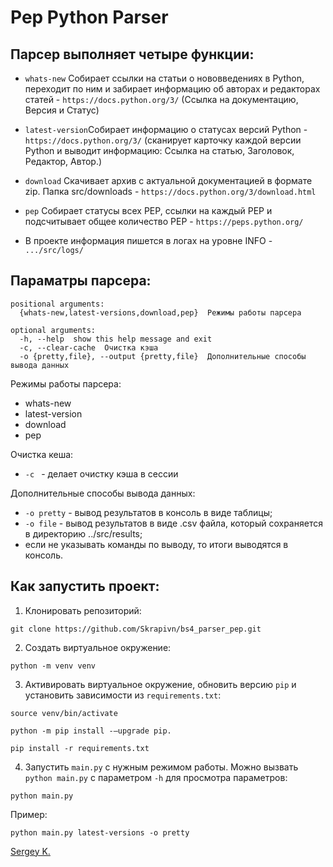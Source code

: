 # Pep Python Parser

## Парсер выполняет четыре функции:

- ```whats-new``` Собирает ссылки на статьи о нововведениях в Python, переходит по ним и забирает информацию об авторах и редакторах статей - ```https://docs.python.org/3/``` (Cсылка на документацию, Версия и Статус)

- ```latest-version```Собирает информацию о статусах версий Python - ```https://docs.python.org/3/``` (сканирует карточку каждой версии Python и выводит информацию: Ссылка на статью, Заголовок, Редактор, Автор.)

- ```download``` Скачивает архив с актуальной документацией в формате zip. Папка src/downloads - ```https://docs.python.org/3/download.html```

- ```pep``` Собирает статусы всех PEP, ссылки на каждый PEP и подсчитывает общее количество PEP - ```https://peps.python.org/```

- В проекте информация пишется в логах на уровне INFO - ```.../src/logs/```

## Параматры парсера:
```
positional arguments:
  {whats-new,latest-versions,download,pep}  Режимы работы парсера

optional arguments:
  -h, --help  show this help message and exit
  -c, --clear-cache  Очистка кэша
  -o {pretty,file}, --output {pretty,file}  Дополнительные способы вывода данных
```
Режимы работы парсера:
- whats-new
- latest-version
- download
- pep

Очистка кеша:
- ```-с ``` - делает очистку кэша в сессии

Дополнительные способы вывода данных:
- ```-o pretty``` - вывод результатов в консоль в виде таблицы;
- ```-o file``` - вывод результатов в виде .csv файла, который сохраняется в директорию ../src/results;
- если не указывать команды по выводу, то итоги выводятся в консоль.

## Как запустить проект:
1. Клонировать репозиторий:
```
git clone https://github.com/Skrapivn/bs4_parser_pep.git
```

2. Создать виртуальное окружение:
```
python -m venv venv
```

3. Активировать виртуальное окружение, обновить версию ```pip``` и установить зависимости из ```requirements.txt```:
```
source venv/bin/activate
```
```
python -m pip install -–upgrade pip.
```
```
pip install -r requirements.txt
```

4. Запустить ```main.py``` с нужным режимом работы. Можно вызвать ```python main.py``` с параметром ```-h``` для просмотра параметров:
```
python main.py
```
Пример:
```
python main.py latest-versions -o pretty
```
[Sergey K.](https://github.com/skrapivn/)

